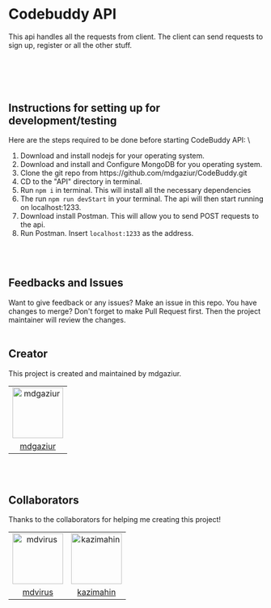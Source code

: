 # Codebuddy API
This api handles all the requests from client. The client can send requests to sign up, register or all the other stuff.
#
<br/>
<br/>

## Instructions for setting up for development/testing

Here are the steps required to be done before starting CodeBuddy API: \
<ol>
    <li> Download and install nodejs for your operating system.</li>
    <li> Download and install and Configure MongoDB for you operating system.</li>
    <li> Clone the git repo from https://github.com/mdgaziur/CodeBuddy.git</li>
    <li> CD to the "API" directory in terminal.</li>
    <li> Run <code>npm i</code> in terminal. This will install all the necessary dependencies</li>
    <li> The run <code>npm run devStart</code> in your terminal. The api will then start running on localhost:1233.</li>
    <li> Download install Postman. This will allow you to send POST requests to the api.</li>
    <li> Run Postman. Insert <code>localhost:1233</code> as the address.</li>
</ol>
<br/>
<br/>

## Feedbacks and Issues
Want to give feedback or any issues? Make an issue in this repo. You have changes to merge? Don't forget to make Pull Request first. Then the project maintainer will review the changes.
<br/>
<br/>

## Creator
This project is created and maintained by mdgaziur.
<table align="center">
    <tr>
        <td align="center">
            <img height="100px" alt="mdgaziur" src="https://avatars3.githubusercontent.com/u/40351881?s=460&u=0ad39184848d1cded30734eccaaf563ed2920154&v=4">
        </td>
    </tr>
    <tr>
        <td align="center">
            <a href="https://github.com/mdgaziur">mdgaziur</a>
        </td>
    </tr>
</table>
<br/>
<br/>

## Collaborators
Thanks to the collaborators for helping me creating this project!
<br/>
<table align="center">
    <tr>
        <td align="center"><img height="100px" alt="mdvirus" src="https://avatars0.githubusercontent.com/u/56973036?s=460&v=4"></a></td>
        <td align="center">
            <img height="100px" alt="kazimahin" src="https://avatars2.githubusercontent.com/u/44231614?s=460&v=4">
        </td>
    </tr>
    <tr>
        <td align="center">
            <a href="https://github.com/mdvirus">mdvirus</a>
        </td>
        <td align="center">
            <a href="https://github.com/kazimahin">kazimahin</a>
        </td>
    </tr>
</table>
